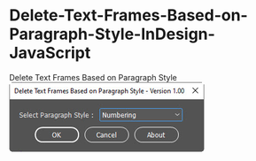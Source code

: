# Delete-Text-Frames-Based-on-Paragraph-Style-InDesign-JavaScript

Delete Text Frames Based on Paragraph Style
![userinterface](https://github.com/medos20/Delete-Text-Frames-Based-on-Paragraph-Style-InDesign-JavaScript/blob/main/deletePS-tf.jpg)
